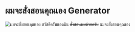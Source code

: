 # ผมจะสั่งสอนคุณเอง Generator
![ผมจะสั่งสอนคุณเอง](https://raw.githubusercontent.com/SaltyAom/phom-ja-sung-sorn-khun-aeng-generator/master/assets/phom-ja-sung-sorn-khun-aeng.jpg)
สวัสดีครับแอดมิน ~~สั่งสอนผมด้วยครับ~~ ผมจะสั่งสอนคุณเอง